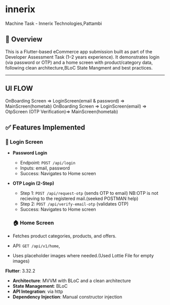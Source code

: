 # innerix

Machine Task - Innerix Technologies,Pattambi

## 📱 Overview

This is a Flutter-based eCommerce app submission built as part of the Developer Assessment Task (1–2 years experience). It demonstrates login (via password or OTP) and a home screen with product/category data, following clean architecture,BLoC State Mangment and best practices.

---------------------------------------------------

## UI FLOW

OnBoarding Screen => LoginScreen(email & password) => MainScreen(hometab)
OnBoarding Screen => LoginScreen(email) => OtpScreen (OTP Verification)=> MainScreen(hometab)

## ✅ Features Implemented

### 🔐 Login Screen
- **Password Login**  
  - Endpoint: `POST /api/login`  
  - Inputs: email, password  
  - Success: Navigates to Home screen

- **OTP Login (2-Step)**  
  - Step 1: `POST /api/request-otp` (sends OTP to email)
    NB:OTP is not recieving to the registered mail.(seeked POSTMAN help)  
  - Step 2: `POST /api/verify-email-otp` (validates OTP)  
  - Success: Navigates to Home screen

  ### 🏠 Home Screen
- Fetches product categories, products, and offers.
- API: `GET /api/v1/home`, 
- Uses placeholder images where needed.(Used Lottie File for empty images)

**Flutter**: 3.32.2
- **Architecture**: MVVM with BLoC and a clean architecture 
- **State Management**: BLoC
- **API Integration**: via http
- **Dependency Injection**: Manual constructor injection







